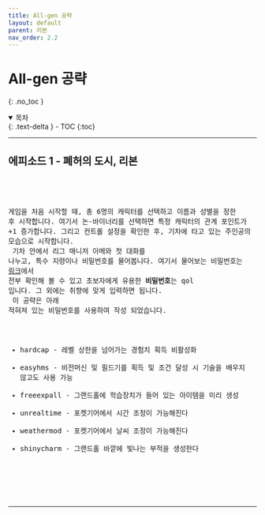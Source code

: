 ```yaml
---
title: All-gen 공략
layout: default
parent: 리본
nav_order: 2.2
---
```


# All-gen 공략
{: .no_toc }

<details open markdown="block">
  <summary>
    목차
  </summary>
  {: .text-delta }
- TOC
{:toc}
</details>

---
## 에피소드 1 - 폐허의 도시, 리본
<br/>
<pre>

게임을 처음 시작할 때, 총 6명의 캐릭터를 선택하고 이름과 성별을 정한 후 시작합니다.
여기서 논-바이너리를 선택하면 특정 캐릭터의 관계 포인트가 +1 증가합니다.
그리고 컨트롤 설정을 확인한 후, 기차에 타고 있는 주인공의 모습으로 시작합니다.
<br/>
기차 안에서 리그 매니저 아메와 첫 대화를 나누고, 특수 지령이나 비밀번호를 물어봅니다.
여기서 물어보는 비밀번호는 <a href="https://pdlunar.github.io/docs/reborn/reborn.html#%EB%B9%84%EB%B0%80%EB%B2%88%ED%98%B8">링크</a>에서 전부 확인해 볼 수 있고
초보자에게 유용한 **비밀번호**는 qol 입니다. 그 외에는 취향에 맞게 입력하면 됩니다.
<br/>
이 공략은 아래 적혀져 있는 비밀번호를 사용하여 작성 되었습니다.
  - hardcap - 레벨 상한을 넘어가는 경험치 획득 비활성화
  - easyhms - 비전머신 및 필드기를 획득 및 조건 달성 시 기술을 배우지 않고도 사용 가능
  - freeexpall - 그랜드홀에 학습장치가 들어 있는 아이템을 미리 생성
  - unrealtime - 포켓기어에서 시간 조정이 가능해진다
  - weathermod - 포켓기어에서 날씨 조정이 가능해진다
  - shinycharm - 그랜드홀 바깥에 빛나는 부적을 생성한다
<br/>

</pre>

---
